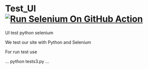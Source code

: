 # Test_UI [![Run Selenium On GitHub Action](https://github.com/svyatavrn/Test_UI/actions/workflows/Selenium_Action_Template.yaml/badge.svg)](https://github.com/svyatavrn/Test_UI/actions/workflows/Selenium_Action_Template.yaml)
UI test python selenium

We test our site with Python and Selenium

For run test use

...
python tests3.py
...
